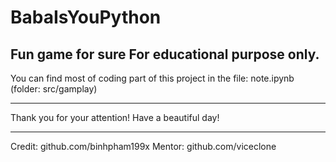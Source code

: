 # BabaIsYouPython

Fun game for sure
For educational purpose only.
------------------
You can find most of coding part of this project in the file: 
note.ipynb (folder: src/gamplay)


------------------
Thank you for your attention! Have a beautiful day!

------------------
Credit: github.com/binhpham199x
Mentor: github.com/viceclone